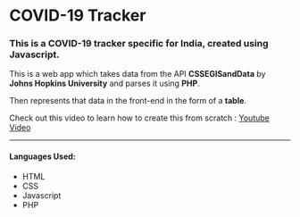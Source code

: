 # COVID-19 Tracker 
### This is a COVID-19 tracker specific for India, created using Javascript.

This is a web app which takes data from the API **CSSEGISandData** by **Johns Hopkins University** and parses it using **PHP**.

Then represents that data in the front-end in the form of a **table**.

Check out this video to learn how to create this from scratch : [Youtube Video](https://www.youtube.com/watch?v=i1cfjELbNR4)

---

#### Languages Used:
* HTML
* CSS
* Javascript
* PHP

